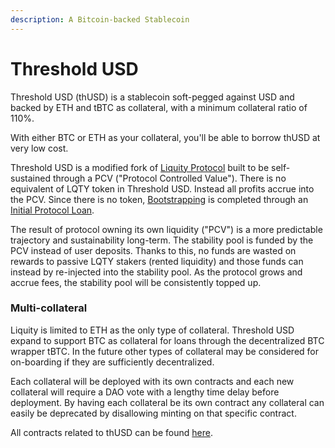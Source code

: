 ```yaml
---
description: A Bitcoin-backed Stablecoin
---
```


# Threshold USD

Threshold USD (thUSD) is a stablecoin soft-pegged against USD and backed by ETH and tBTC as collateral, with a minimum collateral ratio of 110%.

With either BTC or ETH as your collateral, you'll be able to borrow thUSD at very low cost.

Threshold USD is a modified fork of [Liquity Protocol](https://www.liquity.org/) built to be self-sustained through a PCV ("Protocol Controlled Value"). There is no equivalent of LQTY token in Threshold USD. Instead all profits accrue into the PCV. Since there is no token, [Bootstrapping](threshold-usd/) is completed through an [Initial Protocol Loan](threshold-usd/initial-protocol-loan.md).&#x20;

The result of protocol owning its own liquidity ("PCV") is a more predictable trajectory and sustainability long-term. The stability pool is funded by the PCV instead of user deposits. Thanks to this, no funds are wasted on rewards to passive LQTY stakers (rented liquidity) and those funds can instead by re-injected into the stability pool. As the protocol grows and accrue fees, the stability pool will be consistently topped up.&#x20;

### Multi-collateral

Liquity is limited to ETH as the only type of collateral. Threshold USD expand to support BTC as collateral for loans through the decentralized BTC wrapper tBTC. In the future other types of collateral may be considered for on-boarding if they are sufficiently decentralized.&#x20;

Each collateral will be deployed with its own contracts and each new collateral will require a DAO vote with a lengthy time delay before deployment. By having each collateral be its own contract any collateral can easily be deprecated by disallowing minting on that specific contract.&#x20;

All contracts related to thUSD can be found [here](https://app.gitbook.com/o/R2meumXNNad4y1B10iL7/s/WosjlL4zUGUMlcMfuSAp/\~/changes/276/resources/contract-addresses/mainnet/thusd).

